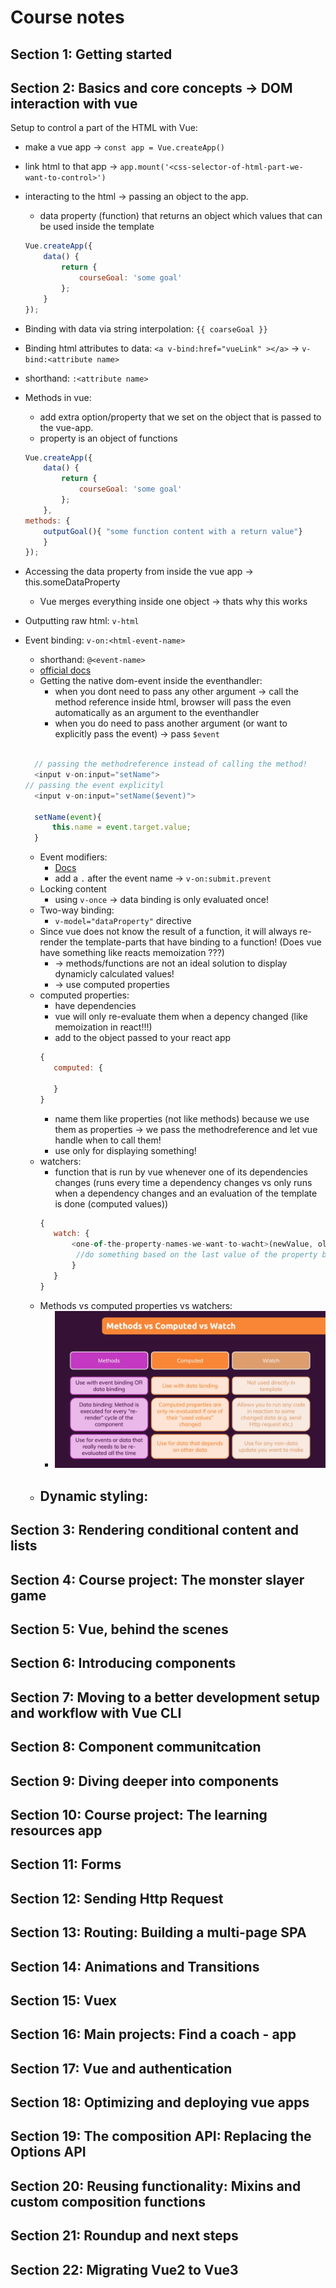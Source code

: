 # Course notes

## Section 1: Getting started

## Section 2: Basics and core concepts → DOM interaction with vue

Setup to control a part of the HTML with Vue:

- make a vue app → `const app = Vue.createApp()`
- link html to that app → `app.mount('<css-selector-of-html-part-we-want-to-control>')`
- interacting to the html → passing an object to the app.
    - data property (function) that returns an object which values that can be used inside the template

    ```javascript
    Vue.createApp({
        data() {
            return {
                courseGoal: 'some goal'
            };
        }
    });
    ```

- Binding with data via string interpolation: `{{ coarseGoal }}`
- Binding html attributes to data: `<a v-bind:href="vueLink" ></a>`  -> `v-bind:<attribute name>`
- shorthand: `:<attribute name>`
- Methods in vue:
    - add extra option/property that we set on the object that is passed to the vue-app.
    - property is an object of functions

    ```javascript
    Vue.createApp({
        data() {
            return {
                courseGoal: 'some goal'
            };
        },
    methods: {
        outputGoal(){ "some function content with a return value"}
        }
    });
    ```

- Accessing the data property from inside the vue app → this.someDataProperty
    - Vue merges everything inside one object → thats why this works
- Outputting raw html: `v-html`

- Event binding: `v-on:<html-event-name>`
  - shorthand: `@<event-name>` 
  - [official docs](https://v3.vuejs.org/guide/events.html#event-handling) 
  - Getting the native dom-event inside the eventhandler:
    - when you dont need to pass any other argument -> call the method reference inside html, browser will pass the even automatically as an argument to the eventhandler
    - when you do need to pass another argument (or want to explicitly pass the event) -> pass `$event`
  ```javascript
  
    // passing the methodreference instead of calling the method! 
    <input v-on:input="setName"> 
  // passing the event explicityl 
    <input v-on:input="setName($event)"> 
  
    setName(event){
        this.name = event.target.value;    
    } 
  ```
  - Event modifiers:
    - [Docs](https://v3.vuejs.org/guide/events.html#event-modifiers)
    - add a `.` after the event name -> `v-on:submit.prevent`
  - Locking content
    - using `v-once` -> data binding is only evaluated once!
  - Two-way binding: 
    - `v-model="dataProperty"` directive
  - Since vue does not know the result of a function, it will always re-render the template-parts that have binding to a function! (Does vue have something like reacts memoization ???)
    - -> methods/functions are not an ideal solution to display dynamicly calculated values!
    - -> use computed properties
  - computed properties:
    - have dependencies
    - vue will only re-evaluate them when a depency changed (like memoization in react!!!)
    - add to the object passed to your react app
    ```javascript
    {
       computed: {
    
       }  
    }

    ```
    - name them like properties (not like methods) because we use them as properties -> we pass the methodreference and let vue handle when to call them!
    - use only for displaying something!
  - watchers:
    - function that is run by vue whenever one of its dependencies changes (runs every time a dependency changes vs only runs when a dependency changes and an evaluation of the template is done (computed values))
    ```javascript
    {
       watch: {
           <one-of-the-property-names-we-want-to-wacht>(newValue, oldValue){
            //do something based on the last value of the property being watched
           }
       }  
    }
    ```
  - Methods vs computed properties vs watchers:
     - ![img.png](./img/methods-computed-watchers-summary.png)
  - Dynamic styling:
    -  
      
## Section 3: Rendering conditional content and lists

## Section 4: Course project: The monster slayer game

## Section 5: Vue, behind the scenes

## Section 6: Introducing components

## Section 7: Moving to a better development setup and workflow with Vue CLI

## Section 8: Component communitcation

## Section 9: Diving deeper into components

## Section 10: Course project: The learning resources app

## Section 11: Forms

## Section 12: Sending Http Request

## Section 13: Routing: Building a multi-page SPA

## Section 14: Animations and Transitions

## Section 15: Vuex

## Section 16: Main projects: Find a coach - app

## Section 17: Vue and authentication

## Section 18: Optimizing and deploying vue apps

## Section 19: The composition API: Replacing the Options API

## Section 20: Reusing functionality: Mixins and custom composition functions

## Section 21: Roundup and next steps

## Section 22: Migrating Vue2 to Vue3
